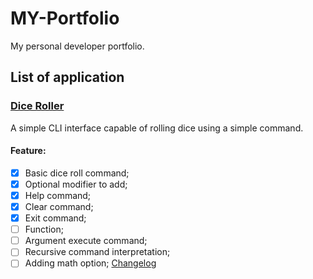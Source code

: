 # MY-Portfolio
My personal developer portfolio.

## List of application
### [Dice Roller](./Dice%20Roller/dice_roller.py)
A simple CLI interface capable of rolling dice using a simple command.

#### Feature:
- [X] Basic dice roll command;
- [X] Optional modifier to add;
- [X] Help command;
- [X] Clear command;
- [X] Exit command;
- [ ] Function;
- [ ] Argument execute command;
- [ ] Recursive command interpretation;
- [ ] Adding math option;
[Changelog](./Dice%20Roller/CHANGELOG.md)